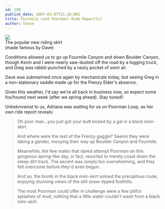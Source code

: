 ```yaml
---
id: 199
publish_date: 2007-03-07T21:18:00Z
title: Fourmile (and Poorman) Ride Report(s)
author: Steve
---
```

![](http://www.flagstafffrenzy.org/wp-content/uploads/2007/03/smurfette.jpg)  
The popular new riding skirt  
(made famous by Dave)

Conditions allowed us to go up Fourmile Canyon and down Boulder Canyon, though Kevin and I were nearly saw-dusted off the road by a logging truck, and Greg was rabbit-punched by a nasty pocket of semi air.

Dave was submarined once again by mechanicals today, but seeing Greg in a non-stationary saddle made up for the Frenzy Elder's absence.

Given this weather, I'd say we're all back in business now, so expect some fox/hound next week (after we spring ahead). Stay tuned!!

Unbeknownst to us, Adriana was waiting for us on Poorman Loop, as her own ride report reveals:

> Oh poor man...you just got your butt kicked by a gal in a black mini-skirt.
> 
> And where were the rest of the Frenzy gaggle? Seems they were taking a gander, mosying their way up Boulder Canyon and Fourmile.
> 
> Meanwhile, the few males that dared attempt Poorman on this gorgeous spring-like day, in fact, resorted to merely coast down the steep dirt track. The ascent was simply too overwhelming, and they felt overcome before they'd even begun.
> 
> And so, the bomb in the black mini-skirt soloed the precipitous route, enjoying stunning views of the still snow-tipped foothills.
> 
> The most Poorman could offer in challenge were a few pitiful splashes of mud, nothing that a little water couldn't wash from a black mini-skirt.